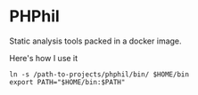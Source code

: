 # PHPhil

Static analysis tools packed in a docker image.

Here's how I use it

```
ln -s /path-to-projects/phphil/bin/ $HOME/bin
export PATH="$HOME/bin:$PATH"
```
